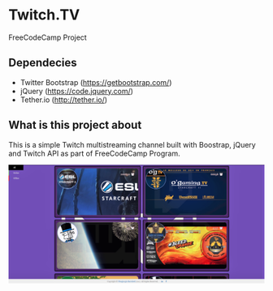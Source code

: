 # Twitch.TV
FreeCodeCamp Project

## Dependecies
* Twitter Bootstrap (https://getbootstrap.com/)
* jQuery (https://code.jquery.com/)
* Tether.io (http://tether.io/)

## What is this project about
This is a simple Twitch multistreaming channel built with Boostrap, jQuery and Twitch API
as part of FreeCodeCamp Program.

![snippet](img/preview.png)

